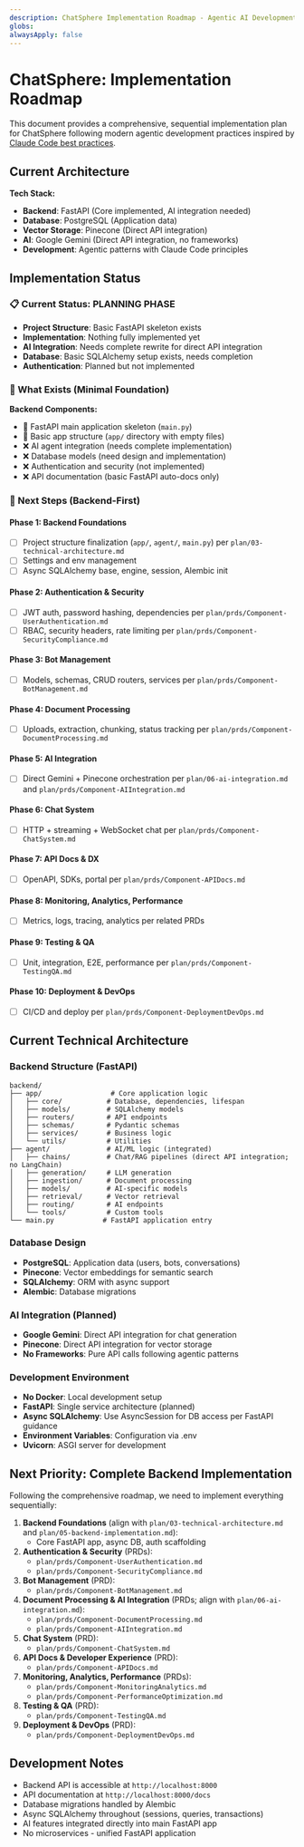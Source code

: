 ```yaml
---
description: ChatSphere Implementation Roadmap - Agentic AI Development
globs: 
alwaysApply: false
---
```

# ChatSphere: Implementation Roadmap

This document provides a comprehensive, sequential implementation plan for ChatSphere following modern agentic development practices inspired by [Claude Code best practices](https://www.anthropic.com/engineering/claude-code-best-practices).

## Current Architecture

**Tech Stack:**
- **Backend**: FastAPI (Core implemented, AI integration needed)
- **Database**: PostgreSQL (Application data)
- **Vector Storage**: Pinecone (Direct API integration)
- **AI**: Google Gemini (Direct API integration, no frameworks)
- **Development**: Agentic patterns with Claude Code principles

## Implementation Status

### 📋 Current Status: **PLANNING PHASE**
- **Project Structure**: Basic FastAPI skeleton exists
- **Implementation**: Nothing fully implemented yet
- **AI Integration**: Needs complete rewrite for direct API integration
- **Database**: Basic SQLAlchemy setup exists, needs completion
- **Authentication**: Planned but not implemented

### 🔄 What Exists (Minimal Foundation)
**Backend Components:**
- 🔧 FastAPI main application skeleton (`main.py`)
- 🔧 Basic app structure (`app/` directory with empty files)
- ❌ AI agent integration (needs complete implementation)
- ❌ Database models (need design and implementation)
- ❌ Authentication and security (not implemented)
- ❌ API documentation (basic FastAPI auto-docs only)

<!-- Frontend work intentionally deferred; backend-first implementation -->

### 🎯 Next Steps (Backend-First)

#### Phase 1: Backend Foundations
- [ ] Project structure finalization (`app/`, `agent/`, `main.py`) per `plan/03-technical-architecture.md`
- [ ] Settings and env management
- [ ] Async SQLAlchemy base, engine, session, Alembic init

#### Phase 2: Authentication & Security
- [ ] JWT auth, password hashing, dependencies per `plan/prds/Component-UserAuthentication.md`
- [ ] RBAC, security headers, rate limiting per `plan/prds/Component-SecurityCompliance.md`

#### Phase 3: Bot Management
- [ ] Models, schemas, CRUD routers, services per `plan/prds/Component-BotManagement.md`

#### Phase 4: Document Processing
- [ ] Uploads, extraction, chunking, status tracking per `plan/prds/Component-DocumentProcessing.md`

#### Phase 5: AI Integration
- [ ] Direct Gemini + Pinecone orchestration per `plan/06-ai-integration.md` and `plan/prds/Component-AIIntegration.md`

#### Phase 6: Chat System
- [ ] HTTP + streaming + WebSocket chat per `plan/prds/Component-ChatSystem.md`

#### Phase 7: API Docs & DX
- [ ] OpenAPI, SDKs, portal per `plan/prds/Component-APIDocs.md`

#### Phase 8: Monitoring, Analytics, Performance
- [ ] Metrics, logs, tracing, analytics per related PRDs

#### Phase 9: Testing & QA
- [ ] Unit, integration, E2E, performance per `plan/prds/Component-TestingQA.md`

#### Phase 10: Deployment & DevOps
- [ ] CI/CD and deploy per `plan/prds/Component-DeploymentDevOps.md`

## Current Technical Architecture

### Backend Structure (FastAPI)
```
backend/
├── app/                 # Core application logic
│   ├── core/           # Database, dependencies, lifespan
│   ├── models/         # SQLAlchemy models
│   ├── routers/        # API endpoints
│   ├── schemas/        # Pydantic schemas
│   ├── services/       # Business logic
│   └── utils/          # Utilities
├── agent/              # AI/ML logic (integrated)
│   ├── chains/         # Chat/RAG pipelines (direct API integration; no LangChain)
│   ├── generation/     # LLM generation
│   ├── ingestion/      # Document processing
│   ├── models/         # AI-specific models
│   ├── retrieval/      # Vector retrieval
│   ├── routing/        # AI endpoints
│   └── tools/          # Custom tools
└── main.py            # FastAPI application entry
```

### Database Design
- **PostgreSQL**: Application data (users, bots, conversations)
- **Pinecone**: Vector embeddings for semantic search
- **SQLAlchemy**: ORM with async support
- **Alembic**: Database migrations

### AI Integration (Planned)
- **Google Gemini**: Direct API integration for chat generation
- **Pinecone**: Direct API integration for vector storage
- **No Frameworks**: Pure API calls following agentic patterns

### Development Environment
- **No Docker**: Local development setup
- **FastAPI**: Single service architecture (planned)
- **Async SQLAlchemy**: Use AsyncSession for DB access per FastAPI guidance
- **Environment Variables**: Configuration via .env
- **Uvicorn**: ASGI server for development

## Next Priority: Complete Backend Implementation

Following the comprehensive roadmap, we need to implement everything sequentially:

1. **Backend Foundations** (align with `plan/03-technical-architecture.md` and `plan/05-backend-implementation.md`):
   - Core FastAPI app, async DB, auth scaffolding
2. **Authentication & Security** (PRDs):
   - `plan/prds/Component-UserAuthentication.md`
   - `plan/prds/Component-SecurityCompliance.md`
3. **Bot Management** (PRD):
   - `plan/prds/Component-BotManagement.md`
4. **Document Processing & AI Integration** (PRDs; align with `plan/06-ai-integration.md`):
   - `plan/prds/Component-DocumentProcessing.md`
   - `plan/prds/Component-AIIntegration.md`
5. **Chat System** (PRD):
   - `plan/prds/Component-ChatSystem.md`
6. **API Docs & Developer Experience** (PRD):
   - `plan/prds/Component-APIDocs.md`
7. **Monitoring, Analytics, Performance** (PRDs):
   - `plan/prds/Component-MonitoringAnalytics.md`
   - `plan/prds/Component-PerformanceOptimization.md`
8. **Testing & QA** (PRD):
   - `plan/prds/Component-TestingQA.md`
9. **Deployment & DevOps** (PRD):
   - `plan/prds/Component-DeploymentDevOps.md`

## Development Notes

- Backend API is accessible at `http://localhost:8000`
- API documentation at `http://localhost:8000/docs`
- Database migrations handled by Alembic
- Async SQLAlchemy throughout (sessions, queries, transactions)
- AI features integrated directly into main FastAPI app
- No microservices - unified FastAPI application 